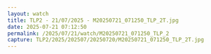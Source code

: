 ```yaml
---
layout: watch
title: TLP2 - 21/07/2025 - M20250721_071250_TLP_2T.jpg
date: 2025-07-21 07:12:50
permalink: /2025/07/21/watch/M20250721_071250_TLP_2
capture: TLP2/2025/202507/20250720/M20250721_071250_TLP_2T.jpg
---
```

